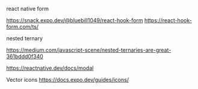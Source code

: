 react native form

https://snack.expo.dev/@bluebill1049/react-hook-form
https://react-hook-form.com/ts/

nested ternary

https://medium.com/javascript-scene/nested-ternaries-are-great-361bddd0f340

https://reactnative.dev/docs/modal

Vector icons
https://docs.expo.dev/guides/icons/

